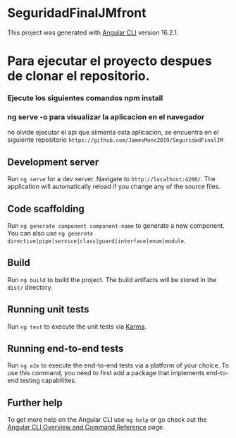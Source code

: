 # SeguridadFinalJMfront

This project was generated with [Angular CLI](https://github.com/angular/angular-cli) version 16.2.1.

# Para ejecutar el proyecto despues de clonar el repositorio.
### Ejecute los siguientes comandos  npm install
### ng serve -o     para visualizar la aplicacion en el navegador
no olvide ejecutar el api que alimenta esta aplicación, se encuentra en el siguiente repositorio `https://github.com/JamesMonc2019/SeguridadFinalJM`

## Development server

Run `ng serve` for a dev server. Navigate to `http://localhost:4200/`. The application will automatically reload if you change any of the source files.

## Code scaffolding

Run `ng generate component component-name` to generate a new component. You can also use `ng generate directive|pipe|service|class|guard|interface|enum|module`.

## Build

Run `ng build` to build the project. The build artifacts will be stored in the `dist/` directory.

## Running unit tests

Run `ng test` to execute the unit tests via [Karma](https://karma-runner.github.io).

## Running end-to-end tests

Run `ng e2e` to execute the end-to-end tests via a platform of your choice. To use this command, you need to first add a package that implements end-to-end testing capabilities.

## Further help

To get more help on the Angular CLI use `ng help` or go check out the [Angular CLI Overview and Command Reference](https://angular.io/cli) page.
